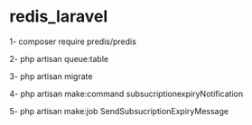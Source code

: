 # redis_laravel

1- composer require predis/predis

2- php artisan queue:table
 
3- php artisan migrate

4- php artisan make:command subsucriptionexpiryNotification

5-  php artisan make:job SendSubsucriptionExpiryMessage     
